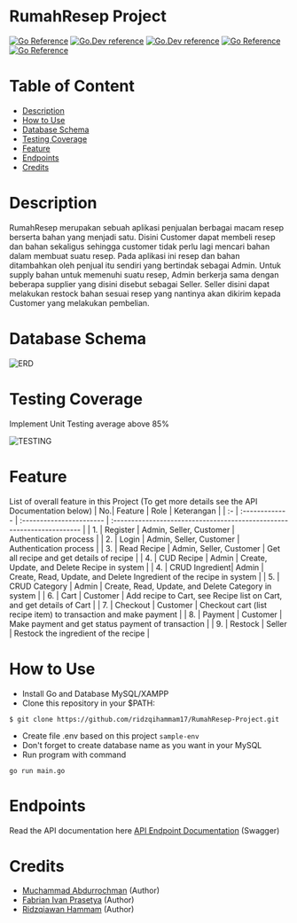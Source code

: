 # RumahResep Project
[![Go Reference](https://pkg.go.dev/badge/golang.org/x/example.svg)](https://pkg.go.dev/golang.org/x/example)
[![Go.Dev reference](https://img.shields.io/badge/gorm-reference-blue?logo=go&logoColor=white)](https://pkg.go.dev/gorm.io/gorm?tab=doc)
[![Go.Dev reference](https://img.shields.io/badge/echo-reference-blue?logo=go&logoColor=white)](https://github.com/labstack/echo)
[![Go Reference](https://img.shields.io/badge/midtrans-reference-blue?logo=Midtrans&logoColor=white)](https://github.com/Midtrans/midtrans-go)
[![Go Reference](https://img.shields.io/badge/gmaps-reference-blue?logo=GMaps&logoColor=white)](https://github.com/googlemaps/google-maps-services-go)

# Table of Content
- [Description](#description)
- [How to Use](#how-to-use)
- [Database Schema](#database-schema)
- [Testing Coverage]($testing-coverage)
- [Feature](#feature)
- [Endpoints](#endpoints)
- [Credits](#credits)

# Description
RumahResep merupakan sebuah aplikasi penjualan berbagai macam resep berserta bahan yang menjadi satu. Disini Customer dapat membeli resep dan bahan sekaligus sehingga customer tidak perlu lagi mencari bahan dalam membuat suatu resep. Pada aplikasi ini resep dan bahan ditambahkan oleh penjual itu sendiri yang bertindak sebagai Admin. Untuk supply bahan untuk memenuhi suatu resep, Admin berkerja sama dengan beberapa supplier yang disini disebut sebagai Seller. Seller disini dapat melakukan restock bahan sesuai resep yang nantinya akan dikirim kepada Customer yang melakukan pembelian.

# Database Schema
![ERD](https://github.com/ridzqihammam17/RumahResep-Project/blob/main/screenshoot/erd.png)

# Testing Coverage
Implement Unit Testing average above 85%

![TESTING](https://github.com/ridzqihammam17/RumahResep-Project/blob/main/screenshoot/testing_coverage.PNG)

# Feature
List of overall feature in this Project (To get more details see the API Documentation below)
| No.| Feature        | Role                     | Keterangan                                                             |
| :- | :------------- | :----------------------- | :--------------------------------------------------------------------- |
| 1. | Register       | Admin, Seller, Customer  | Authentication process                                                 |
| 2. | Login          | Admin, Seller, Customer  | Authentication process                                                 |
| 3. | Read Recipe    | Admin, Seller, Customer  | Get all recipe and get details of recipe                               |
| 4. | CUD Recipe     | Admin                    | Create, Update, and Delete Recipe in system                            |
| 4. | CRUD Ingredient| Admin                    | Create, Read, Update, and Delete Ingredient of the recipe in system    |
| 5. | CRUD Category  | Admin                    | Create, Read, Update, and Delete Category in system                    |
| 6. | Cart           | Customer                 | Add recipe to Cart, see Recipe list on Cart, and get details of Cart   |
| 7. | Checkout       | Customer                 | Checkout cart (list recipe item) to transaction and make payment       |
| 8. | Payment        | Customer                 | Make payment and get status payment of transaction                     |
| 9. | Restock        | Seller                   | Restock the ingredient of the recipe                                   |

# How to Use
- Install Go and Database MySQL/XAMPP
- Clone this repository in your $PATH:
```
$ git clone https://github.com/ridzqihammam17/RumahResep-Project.git
```
- Create file .env based on this project 
``
sample-env
``
- Don't forget to create database name as you want in your MySQL
- Run program with command
```
go run main.go
```
# Endpoints
Read the API documentation here [API Endpoint Documentation](https://app.swaggerhub.com/apis/ridzqihammam17/rumah-resep/1.0.0) (Swagger)

# Credits
- [Muchammad Abdurrochman](https://github.com/Abdurrochman25) (Author)
- [Fabrian Ivan Prasetya](https://github.com/fabrianivan21) (Author)
- [Ridzqiawan Hammam](https://github.com/ridzqihammam17) (Author)

